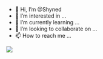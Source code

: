 - 👋 Hi, I’m @Shyned
- 👀 I’m interested in ...
- 🌱 I’m currently learning ...
- 💞️ I’m looking to collaborate on ...
- 📫 How to reach me ...


![](http://giphy.com/gifs/studiosoriginals-13GgTtFZZDIcjttYXg)
